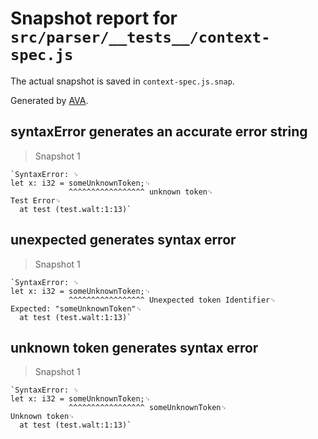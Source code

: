 # Snapshot report for `src/parser/__tests__/context-spec.js`

The actual snapshot is saved in `context-spec.js.snap`.

Generated by [AVA](https://ava.li).

## syntaxError generates an accurate error string

> Snapshot 1

    `SyntaxError: ␊
    let x: i32 = someUnknownToken;␊
                 ^^^^^^^^^^^^^^^^^ unknown token␊
    Test Error␊
      at test (test.walt:1:13)`

## unexpected generates syntax error

> Snapshot 1

    `SyntaxError: ␊
    let x: i32 = someUnknownToken;␊
                 ^^^^^^^^^^^^^^^^^ Unexpected token Identifier␊
    Expected: "someUnknownToken"␊
      at test (test.walt:1:13)`

## unknown token generates syntax error

> Snapshot 1

    `SyntaxError: ␊
    let x: i32 = someUnknownToken;␊
                 ^^^^^^^^^^^^^^^^^ someUnknownToken␊
    Unknown token␊
      at test (test.walt:1:13)`
